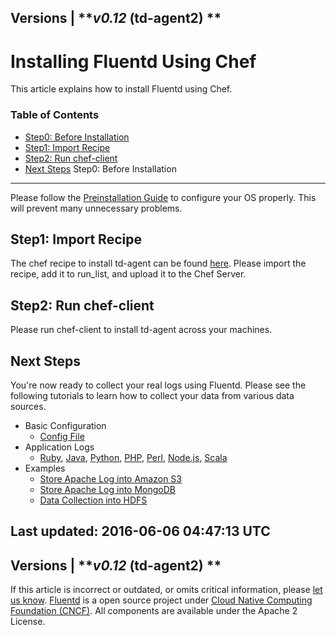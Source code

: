 
Versions \| ***v0.12* (td-agent2) **
------------------------------------------------------------------------

Installing Fluentd Using Chef
=============================

This article explains how to install Fluentd using Chef.


### Table of Contents

-   [Step0: Before Installation](#step0:-before-installation)
-   [Step1: Import Recipe](#step1:-import-recipe)
-   [Step2: Run chef-client](#step2:-run-chef-client)
-   [Next Steps](#next-steps)
Step0: Before Installation
--------------------------

Please follow the [Preinstallation Guide](before-install) to configure
your OS properly. This will prevent many unnecessary problems.

Step1: Import Recipe
--------------------

The chef recipe to install td-agent can be found
[here](https://github.com/treasure-data/chef-td-agent). Please import
the recipe, add it to run\_list, and upload it to the Chef Server.

Step2: Run chef-client
----------------------

Please run chef-client to install td-agent across your machines.

Next Steps
----------

You're now ready to collect your real logs using Fluentd. Please see the
following tutorials to learn how to collect your data from various data
sources.

-   Basic Configuration
    -   [Config File](config-file)
-   Application Logs
    -   [Ruby](ruby), [Java](java), [Python](python), [PHP](php),
        [Perl](perl), [Node.js](nodejs), [Scala](scala)
-   Examples
    -   [Store Apache Log into Amazon S3](apache-to-s3)
    -   [Store Apache Log into MongoDB](apache-to-mongodb)
    -   [Data Collection into HDFS](http-to-hdfs)


Last updated: 2016-06-06 04:47:13 UTC
------------------------------------------------------------------------
Versions \| ***v0.12* (td-agent2) **
------------------------------------------------------------------------

If this article is incorrect or outdated, or omits critical information,
please [let us
know](https://github.com/fluent/fluentd-docs/issues?state=open).
[Fluentd](http://www.fluentd.org/) is a open source project under [Cloud
Native Computing Foundation (CNCF)](https://cncf.io/). All components
are available under the Apache 2 License.
